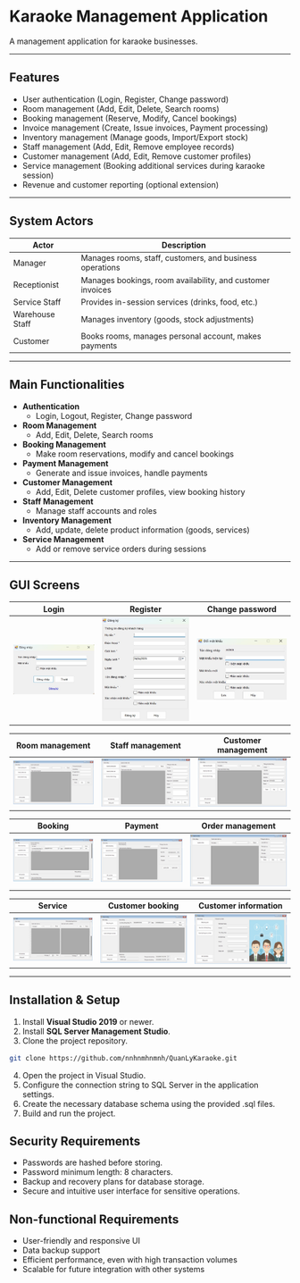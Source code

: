 # Karaoke Management Application

A management application for karaoke businesses.

---

## Features

- User authentication (Login, Register, Change password)
- Room management (Add, Edit, Delete, Search rooms)
- Booking management (Reserve, Modify, Cancel bookings)
- Invoice management (Create, Issue invoices, Payment processing)
- Inventory management (Manage goods, Import/Export stock)
- Staff management (Add, Edit, Remove employee records)
- Customer management (Add, Edit, Remove customer profiles)
- Service management (Booking additional services during karaoke session)
- Revenue and customer reporting (optional extension)

---

## System Actors

| Actor          | Description |
|----------------|-------------|
| Manager        | Manages rooms, staff, customers, and business operations |
| Receptionist   | Manages bookings, room availability, and customer invoices |
| Service Staff  | Provides in-session services (drinks, food, etc.) |
| Warehouse Staff| Manages inventory (goods, stock adjustments) |
| Customer       | Books rooms, manages personal account, makes payments |

---

## Main Functionalities

- **Authentication**
  - Login, Logout, Register, Change password
- **Room Management**
  - Add, Edit, Delete, Search rooms
- **Booking Management**
  - Make room reservations, modify and cancel bookings
- **Payment Management**
  - Generate and issue invoices, handle payments
- **Customer Management**
  - Add, Edit, Delete customer profiles, view booking history
- **Staff Management**
  - Manage staff accounts and roles
- **Inventory Management**
  - Add, update, delete product information (goods, services)
- **Service Management**
  - Add or remove service orders during sessions

---

## GUI Screens

| Login | Register | Change password |
|:-----------:|:--------------:|:-----:|
| ![Login](screenshots/login.jpg) | ![Register](screenshots/register.jpg) | ![Password](screenshots/password.jpg) |

| Room management | Staff management | Customer management |
|:-----------:|:--------------:|:-----:|
| ![Room](screenshots/room_management.jpg) | ![Staff](screenshots/staff_management.jpg) | ![Customer](screenshots/customer_management.jpg) |

| Booking | Payment | Order management |
|:-----------:|:--------------:|:-----:|
| ![Booking](screenshots/booking.jpg) | ![Payment](screenshots/payment.jpg) | ![Inventory](screenshots/inventory_management.jpg) |

| Service | Customer booking | Customer information |
|:-----------:|:--------------:|:-----:|
| ![Service](screenshots/service.jpg) | ![Customer booking](screenshots/customer_booking.jpg) | ![Customer Info](screenshots/customer_account_information.jpg) |

---

## Installation & Setup

1. Install **Visual Studio 2019** or newer.
2. Install **SQL Server Management Studio**.
3. Clone the project repository.

```bash
git clone https://github.com/nnhnmhnmnh/QuanLyKaraoke.git
```

4. Open the project in Visual Studio.
5. Configure the connection string to SQL Server in the application settings.
6. Create the necessary database schema using the provided .sql files.
7. Build and run the project.

## Security Requirements

- Passwords are hashed before storing.
- Password minimum length: 8 characters.
- Backup and recovery plans for database storage.
- Secure and intuitive user interface for sensitive operations.

## Non-functional Requirements

- User-friendly and responsive UI
- Data backup support
- Efficient performance, even with high transaction volumes
- Scalable for future integration with other systems